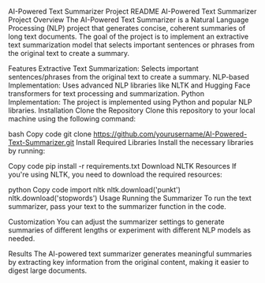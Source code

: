 AI-Powered Text Summarizer Project README
AI-Powered Text Summarizer
Project Overview
The AI-Powered Text Summarizer is a Natural Language Processing (NLP) project that generates concise, coherent summaries of long text documents. The goal of the project is to implement an extractive text summarization model that selects important sentences or phrases from the original text to create a summary.

Features
Extractive Text Summarization: Selects important sentences/phrases from the original text to create a summary.
NLP-based Implementation: Uses advanced NLP libraries like NLTK and Hugging Face transformers for text processing and summarization.
Python Implementation: The project is implemented using Python and popular NLP libraries.
Installation
Clone the Repository Clone this repository to your local machine using the following command:

bash
Copy code
git clone https://github.com/yourusername/AI-Powered-Text-Summarizer.git
Install Required Libraries Install the necessary libraries by running:

Copy code
pip install -r requirements.txt
Download NLTK Resources If you're using NLTK, you need to download the required resources:

python
Copy code
import nltk
nltk.download('punkt')
nltk.download('stopwords')
Usage
Running the Summarizer
To run the text summarizer, pass your text to the summarizer function in the code.

Customization
You can adjust the summarizer settings to generate summaries of different lengths or experiment with different NLP models as needed.

Results
The AI-powered text summarizer generates meaningful summaries by extracting key information from the original content, making it easier to digest large documents.
